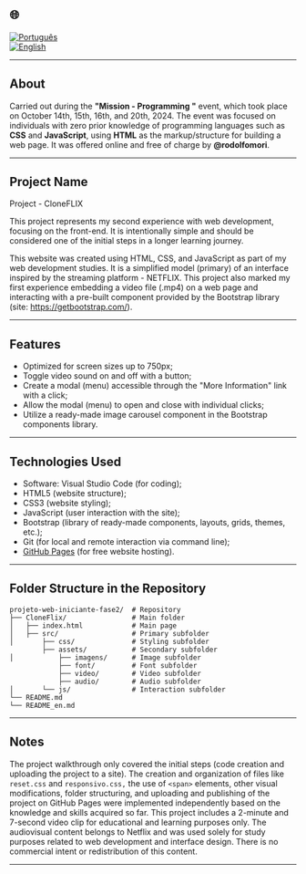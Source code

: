 ## 🌐
[![Português](https://img.shields.io/badge/-Português-green)](README.md)  
[![English](https://img.shields.io/badge/-English-blue)](README_en.md)

---

## About

Carried out during the **"Mission - Programming <from zero/>"** event, which took place on October 14th, 15th, 16th, and 20th, 2024. The event was focused on individuals with zero prior knowledge of programming languages such as **CSS** and **JavaScript**, using **HTML** as the markup/structure for building a web page. It was offered online and free of charge by **@rodolfomori**.

---

## Project Name

Project - CloneFLIX

This project represents my second experience with web development, focusing on the front-end. It is intentionally simple and should be considered one of the initial steps in a longer learning journey.

This website was created using HTML, CSS, and JavaScript as part of my web development studies. It is a simplified model (primary) of an interface inspired by the streaming platform - NETFLIX. This project also marked my first experience embedding a video file (.mp4) on a web page and interacting with a pre-built component provided by the Bootstrap library (site: https://getbootstrap.com/).

---

## Features

- Optimized for screen sizes up to 750px;
- Toggle video sound on and off with a button;
- Create a modal (menu) accessible through the "More Information" link with a click;
- Allow the modal (menu) to open and close with individual clicks;
- Utilize a ready-made image carousel component in the Bootstrap components library.

---

## Technologies Used

- Software: Visual Studio Code (for coding);
- HTML5 (website structure);
- CSS3 (website styling);
- JavaScript (user interaction with the site);
- Bootstrap (library of ready-made components, layouts, grids, themes, etc.);
- Git (for local and remote interaction via command line);
- [GitHub Pages](https://pages.github.com/) (for free website hosting).

---

## Folder Structure in the Repository
```
projeto-web-iniciante-fase2/  # Repository  
├── CloneFlix/                # Main folder  
│   ├── index.html            # Main page  
│   ├── src/                  # Primary subfolder  
│       ├── css/              # Styling subfolder  
        ├── assets/           # Secondary subfolder  
│           ├── imagens/      # Image subfolder  
            ├── font/         # Font subfolder  
            ├── video/        # Video subfolder  
            ├── audio/        # Audio subfolder  
│       └── js/               # Interaction subfolder  
└── README.md 
└── README_en.md 
```

---

## Notes

The project walkthrough only covered the initial steps (code creation and uploading the project to a site). 
The creation and organization of files like `reset.css` and `responsivo.css,` the use of `<span>` elements, other visual 
modifications, folder structuring, and uploading and publishing of the project on GitHub Pages were implemented independently 
based on the knowledge and skills acquired so far.
This project includes a 2-minute and 7-second video clip for educational and learning purposes only. 
The audiovisual content belongs to Netflix and was used solely for study purposes related to web development and interface design. 
There is no commercial intent or redistribution of this content.

---